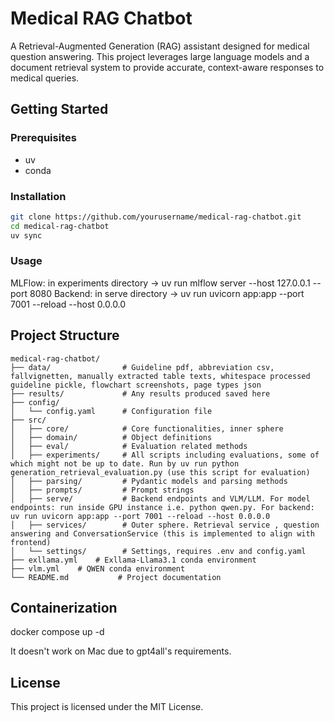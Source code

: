 # Medical RAG Chatbot

A Retrieval-Augmented Generation (RAG) assistant designed for medical question answering. This project leverages large language models and a document retrieval system to provide accurate, context-aware responses to medical queries.


## Getting Started

### Prerequisites

- uv
- conda

### Installation

```bash
git clone https://github.com/yourusername/medical-rag-chatbot.git
cd medical-rag-chatbot
uv sync
```

### Usage
MLFlow: in experiments directory → uv run mlflow server --host 127.0.0.1 --port 8080
Backend: in serve directory → uv run uvicorn app:app --port 7001 --reload --host 0.0.0.0

## Project Structure

```
medical-rag-chatbot/
├── data/                # Guideline pdf, abbreviation csv, fallvignetten, manually extracted table texts, whitespace processed guideline pickle, flowchart screenshots, page types json
├── results/             # Any results produced saved here
├── config/
│   └── config.yaml      # Configuration file
├── src/
│   ├── core/            # Core functionalities, inner sphere
│   ├── domain/          # Object definitions
│   ├── eval/            # Evaluation related methods
│   ├── experiments/     # All scripts including evaluations, some of which might not be up to date. Run by uv run python generation_retrieval_evaluation.py (use this script for evaluation)
│   ├── parsing/         # Pydantic models and parsing methods
│   ├── prompts/         # Prompt strings
│   ├── serve/           # Backend endpoints and VLM/LLM. For model endpoints: run inside GPU instance i.e. python qwen.py. For backend: uv run uvicorn app:app --port 7001 --reload --host 0.0.0.0
│   ├── services/        # Outer sphere. Retrieval service , question answering and ConversationService (this is implemented to align with frontend)
│   └── settings/        # Settings, requires .env and config.yaml
├── exllama.yml    # Exllama-Llama3.1 conda environment
├── vlm.yml    # QWEN conda environment
└── README.md           # Project documentation
```

## Containerization
docker compose up -d

It doesn't work on Mac due to gpt4all's requirements.


## License

This project is licensed under the MIT License.
